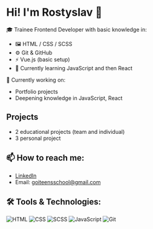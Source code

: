 # Hi! I'm Rostyslav 👋

🎓 Trainee Frontend Developer with basic knowledge in:
- 🖼️ HTML / CSS / SCSS
- ⚙️ Git & GitHub
- ⚡ Vue.js (basic setup)
- 📘 Currently learning JavaScript and then React

🔭 Currently working on:
- Portfolio projects
- Deepening knowledge in JavaScript, React

## Projects
- 2 educational projects (team and individual)
- 3 personal project

## 📫 How to reach me:
- [LinkedIn](https://www.linkedin.com/in/veazerr-dev-405559367/)
- Email: goiteensschool@gmail.com

## 🛠 Tools & Technologies:
![HTML](https://img.shields.io/badge/-HTML5-orange?logo=html5&logoColor=white)
![CSS](https://img.shields.io/badge/-CSS3-blue?logo=css3&logoColor=white)
![SCSS](https://img.shields.io/badge/-SCSS-purple?logo=sass&logoColor=white)
![JavaScript](https://img.shields.io/badge/-JavaScript-yellow?logo=javascript&logoColor=white)
![Git](https://img.shields.io/badge/-Git-F05032?logo=git&logoColor=white)